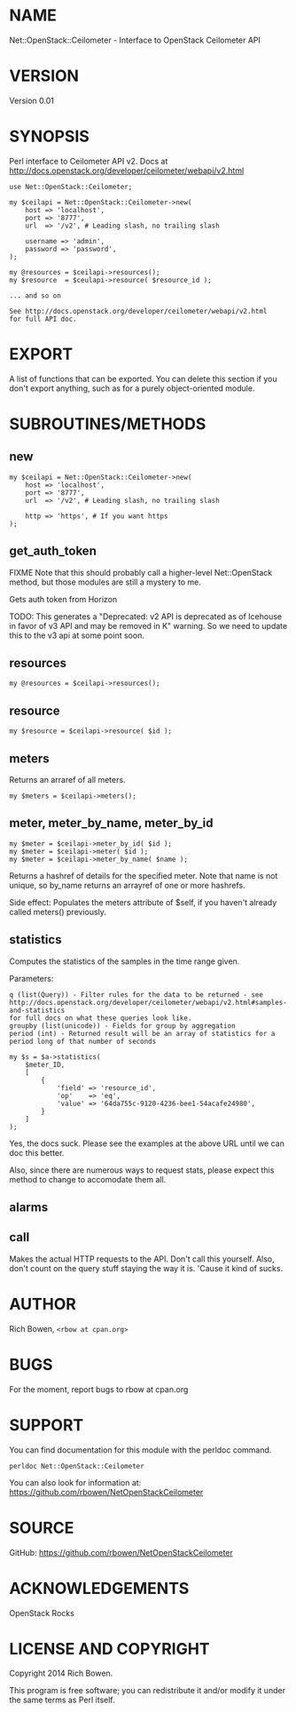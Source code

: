 # NAME

Net::OpenStack::Ceilometer - Interface to OpenStack Ceilometer API

# VERSION

Version 0.01

# SYNOPSIS

Perl interface to Ceilometer API v2. Docs at
http://docs.openstack.org/developer/ceilometer/webapi/v2.html

    use Net::OpenStack::Ceilometer;

    my $ceilapi = Net::OpenStack::Ceilometer->new(
        host => 'localhost',
        port => '8777',
        url  => '/v2', # Leading slash, no trailing slash

        username => 'admin',
        password => 'password',
    );

    my @resources = $ceilapi->resources();
    my $resource  = $ceulapi->resource( $resource_id );

    ... and so on

    See http://docs.openstack.org/developer/ceilometer/webapi/v2.html
    for full API doc.

# EXPORT

A list of functions that can be exported.  You can delete this section
if you don't export anything, such as for a purely object-oriented module.

# SUBROUTINES/METHODS

## new

    my $ceilapi = Net::OpenStack::Ceilometer->new(
        host => 'localhost',
        port => '8777',
        url  => '/v2', # Leading slash, no trailing slash

        http => 'https', # If you want https
    );

## get\_auth\_token

FIXME
Note that this should probably call a higher-level Net::OpenStack
method, but those modules are still a mystery to me.

Gets auth token from Horizon

TODO: This generates a "Deprecated: v2 API is deprecated as of Icehouse
in favor of v3 API and may be removed in K" warning. So we need to
update this to the v3 api at some point soon.

## resources

    my @resources = $ceilapi->resources();

## resource

    my $resource = $ceilapi->resource( $id );

## meters

Returns an arraref of all meters.

    my $meters = $ceilapi->meters();

## meter, meter\_by\_name, meter\_by\_id

    my $meter = $ceilapi->meter_by_id( $id );
    my $meter = $ceilapi->meter( $id );
    my $meter = $ceilapi->meter_by_name( $name );

Returns a hashref of details for the specified meter. Note that name is
not unique, so by\_name returns an arrayref of one or more hashrefs.

Side effect: Populates the meters attribute of $self, if you haven't
already called meters() previously.

## statistics

Computes the statistics of the samples in the time range given.

Parameters: 

    q (list(Query)) - Filter rules for the data to be returned - see
    http://docs.openstack.org/developer/ceilometer/webapi/v2.html#samples-and-statistics
    for full docs on what these queries look like.
    groupby (list(unicode)) - Fields for group by aggregation
    period (int) - Returned result will be an array of statistics for a period long of that number of seconds

    my $s = $a->statistics(
        $meter_ID,
        [
            {
                'field' => 'resource_id',
                'op'    => 'eq',
                'value' => '64da755c-9120-4236-bee1-54acafe24980',
            }
        ]
    );

Yes, the docs suck. Please see the examples at the above URL until we
can doc this better.

Also, since there are numerous ways to request stats, please expect this
method to change to accomodate them all.

## alarms

## call

Makes the actual HTTP requests to the API. Don't call this yourself.
Also, don't count on the query stuff staying the way it is. 'Cause it
kind of sucks.

# AUTHOR

Rich Bowen, `<rbow at cpan.org>`

# BUGS

For the moment, report bugs to rbow at cpan.org

# SUPPORT

You can find documentation for this module with the perldoc command.

    perldoc Net::OpenStack::Ceilometer



You can also look for information at:
https://github.com/rbowen/NetOpenStackCeilometer

# SOURCE

GitHub: https://github.com/rbowen/NetOpenStackCeilometer

# ACKNOWLEDGEMENTS

OpenStack Rocks

# LICENSE AND COPYRIGHT

Copyright 2014 Rich Bowen.

This program is free software; you can redistribute it and/or modify it
under the same terms as Perl itself.
